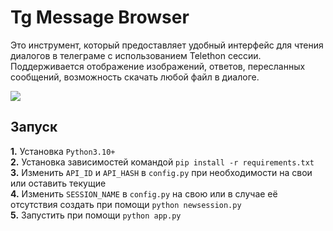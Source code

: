 # Tg Message Browser

Это инструмент, который предоставляет удобный интерфейс для чтения диалогов в телеграме с использованием Telethon сессии. Поддерживается отображение изображений, ответов, пересланных сообщений, возможность скачать любой файл в диалоге.

![]([https://i.imgur.com/h3XNq2I.jpeg)

## Запуск

**1.** Установка `Python3.10+`\
**2.** Установка зависимостей командой `pip install -r requirements.txt`\
**3.** Изменить `API_ID` и `API_HASH` в `config.py` при необходимости на свои или оставить текущие\
**4.** Изменить `SESSION_NAME` в `config.py` на свою или в случае её отсутствия создать при помощи `python newsession.py`\
**5.** Запустить при помощи `python app.py`

